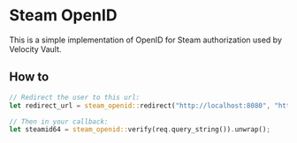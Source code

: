 # Steam OpenID

This is a simple implementation of OpenID for Steam authorization used by Velocity Vault.

## How to
```Rust
// Redirect the user to this url:
let redirect_url = steam_openid::redirect("http://localhost:8080", "http://localhost:8080/callback");

// Then in your callback:
let steamid64 = steam_openid::verify(req.query_string()).unwrap();
```